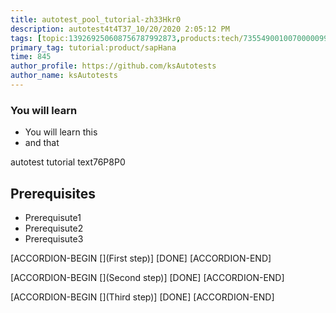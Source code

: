 ```yaml
---
title: autotest_pool_tutorial-zh33Hkr0
description: autotest4t4T37_10/20/2020 2:05:12 PM
tags: [topic:139269250608756787992873,products:tech/73554900100700000996,tutorial:experience/advanced]
primary_tag: tutorial:product/sapHana
time: 845
author_profile: https://github.com/ksAutotests
author_name: ksAutotests
---
```

### You will learn
- You will learn this
- and that

autotest tutorial text76P8P0

## Prerequisites
- Prerequisute1
- Prerequisute2
- Prerequisute3

[ACCORDION-BEGIN [](First step)]
[DONE]
[ACCORDION-END]

[ACCORDION-BEGIN [](Second step)]
[DONE]
[ACCORDION-END]

[ACCORDION-BEGIN [](Third step)]
[DONE]
[ACCORDION-END]

